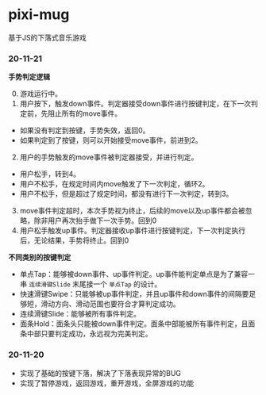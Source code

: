 # pixi-mug
基于JS的下落式音乐游戏

### 20-11-21
**手势判定逻辑**

0. 游戏运行中。
1. 用户按下，触发down事件。判定器接受down事件进行按键判定，在下一次判定前，先阻止所有的move事件。
  - 如果没有判定到按键，手势失效，返回0。
  - 如果判定到了按键，则可以开始接受move事件，前进到2。
2. 用户的手势触发的move事件被判定器接受，并进行判定。
  - 用户松手，转到4。
  - 用户不松手，在规定时间内move触发了下一次判定，循环2。
  - 用户不松手，但是超过了规定时间，都没有进行下一次判定，转到3。
3. move事件判定超时，本次手势视为终止，后续的move以及up事件都会被忽略，除非用户再次抬手做下一次手势。回到0
4. 用户松手触发up事件。判定器接收up事件进行按键判定，下一次判定执行后，无论结果，手势将终止。回到0

**不同类别的按键判定**
- 单点Tap：能够被down事件、up事件判定。up事件能判定单点是为了兼容一串 `连续滑键Slide` 末尾接一个 `单点Tap` 的设计。
- 快速滑键Swipe：只能够被up事件判定，并且up事件和down事件的间隔要足够短，滑动方向、滑动范围也要符合才算判定成功。
- 连续滑键Slide：能够被所有事件判定。
- 面条Hold：面条头只能被down事件判定。面条中部能被所有事件判定，且面条中部只要判定成功，永远视为完美判定。

### 20-11-20
- 实现了基础的按键下落，解决了下落表现异常的BUG
- 实现了暂停游戏，返回游戏，重开游戏，全屏游戏的功能